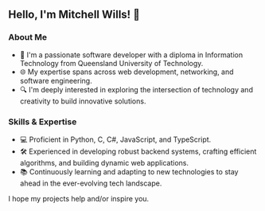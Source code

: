 ## Hello, I'm Mitchell Wills! 👋

### About Me
- 💼 I'm a passionate software developer with a diploma in Information Technology from Queensland University of Technology.
- 🌐 My expertise spans across web development, networking, and software engineering.
- 🔍 I'm deeply interested in exploring the intersection of technology and creativity to build innovative solutions.

### Skills & Expertise
- 💻 Proficient in Python, C, C#, JavaScript, and TypeScript.
- 🛠️ Experienced in developing robust backend systems, crafting efficient algorithms, and building dynamic web applications.
- 📚 Continuously learning and adapting to new technologies to stay ahead in the ever-evolving tech landscape.

I hope my projects help and/or inspire you.
